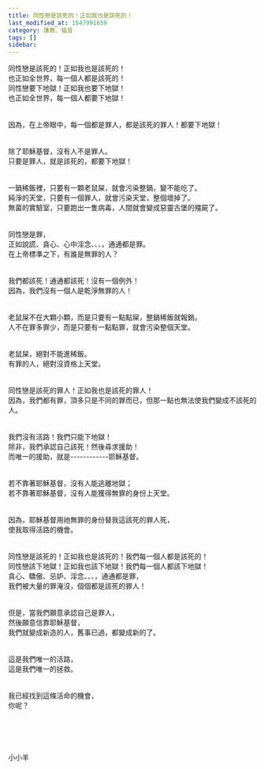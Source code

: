 ```yaml
---
title: 同性戀是該死的！正如我也是該死的！
last_modified_at: 1547991659
category: 護教、福音
tags: []
sidebar: 
---
```


<p>同性戀是該死的！正如我也是該死的！<br/>也正如全世界，每一個人都是該死的！<br/><!--more-->同性戀要下地獄！正如我也要下地獄！<br/>也正如全世界，每一個人都要下地獄！<br/><br/><br/>因為，在上帝眼中，每一個都是罪人，都是該死的罪人！都要下地獄！<br/><br/><br/>除了耶穌基督，沒有人不是罪人。<br/>只要是罪人，就是該死的，都要下地獄！<br/><br/><br/>一鍋稀飯裡，只要有一顆老鼠屎，就會污染整鍋，變不能吃了。<br/>純淨的天堂，只要有一個罪人，就會污染天堂，整個壞掉了。<br/>無菌的實驗室，只要跑出一隻病毒，人間就會變成惡靈古堡的殭屍了。<br/><br/><br/>同性戀是罪，<br/>正如說謊、貪心、心中淫念、、、，通通都是罪。<br/>在上帝標準之下，有誰是無罪的人？<br/><br/><br/>我們都該死！通通都該死！沒有一個例外！<br/>因為，我們沒有一個人是乾淨無罪的人！<br/><br/><br/>老鼠屎不在大顆小顆，而是只要有一點點屎，整鍋稀飯就報銷。<br/>人不在罪多罪少，而是只要有一點點罪，就會污染整個天堂。<br/><br/><br/>老鼠屎，絕對不能進稀飯。<br/>有罪的人，絕對沒資格上天堂。<br/><br/><br/>同性戀是該死的罪人！正如我也是該死的罪人！<br/>因為，我們都有罪，頂多只是不同的罪而已，但那一點也無法使我們變成不該死的人。<br/><br/><br/>我們沒有活路！我們只能下地獄！<br/>除非，我們承認自己該死！然後尋求援助！<br/>而唯一的援助，就是------------耶穌基督。<br/><br/><br/>若不靠著耶穌基督，沒有人能逃離地獄；<br/>若不靠著耶穌基督，沒有人能獲得無罪的身份上天堂。<br/><br/><br/>因為，耶穌基督用祂無罪的身份替我這該死的罪人死，<br/>使我取得活路的機會。<br/><br/><br/>同性戀是該死的！正如我也是該死的！我們每一個人都是該死的！<br/>同性戀該下地獄！正如我也該下地獄！我們每一個人都該下地獄！<br/>貪心、驕傲、忌妒、淫念、、、，通通都是罪，<br/>我們被大量的罪淹沒，個個都是該死的罪人！<br/><br/><br/>但是，當我們願意承認自己是罪人，<br/>然後願意信靠耶穌基督，<br/>我們就變成新造的人，舊事已過，都變成新的了。<br/><br/><br/>這是我們唯一的活路，<br/>這是我們唯一的拯救。<br/><br/><br/>我已經找到這條活命的機會，<br/>你呢？<br/><br/><br/><br/><br/><br/>小小羊<br/><br/><br/><br/><br/></p>